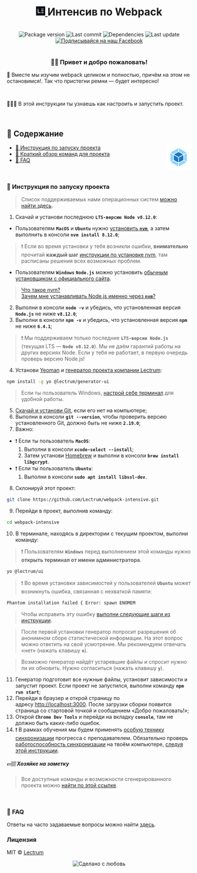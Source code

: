<h1 align="center">
    <a href="https://lectrum.io" target="_blank" rel="noopener noreferrer">
        <img src="./static/favicon/favicon-woodsmoke.svg" alt="Lectrum favicon" width="25" />
    </a>
    Интенсив по Webpack
</h1>
<br>

<div align="center">
    <!-- Package version -->
    <img src="https://img.shields.io/github/package-json/v/lectrum/webpack-intensive.svg?longCache=true&style=flat-square"
        alt="Package version" />
    <!-- Last commit -->
    <img src="https://img.shields.io/github/last-commit/lectrum/webpack-intensive.svg?longCache=true&style=flat-square" alt="Last commit"
    />
    <!-- Dependencies -->
    <img src="https://img.shields.io/badge/dependencies-up%20to%20date-brightgreen.svg?longCache=true&style=flat-square" alt="Dependencies"
    />
    <!-- Contributors welcome -->
    <img src="https://img.shields.io/badge/contributions-welcome-orange.svg?longCache=true&style=flat-square" alt="Last update"
    />
</div>
<div align="center">
    <!-- Наш Facebook -->
    <a href="https://www.facebook.com/lectrum">
        <img src="https://img.shields.io/badge/%D0%9F%D0%BE%D0%B4%D0%BF%D0%B8%D1%81%D1%8B%D0%B2%D0%B0%D0%B9%D1%81%D1%8F%20%D0%BD%D0%B0%20%D0%BD%D0%B0%D1%88-Facebook-blue.svg?longCache=true&style=for-the-badge&link=https://www.facebook.com/lectrum"
            alt="Подписывайся на наш Facebook" />
    </a>
</div>
<br>

<h3 align="center">
    👋🏼 Привет и добро пожаловать!
</h3>
<p>
    📸 Вместе мы изучим webpack целиком и полностью, причём на этом не остановимся!. Так что пристегни ремни — будет интересно!
</p>
<br>
<p>
    👨🏼‍🔬 В этой инструкции ты узнаешь как настроить и запустить проект.
</p>
<br>

## 📜 Содержание

<img align="right" width="70" src="./static/logos/webpack.png">

-   [🚀 Инструкция по запуску проекта](#-Инструкция-по-запуску-проекта)
-   [🤖 Краткий обзор команд для проекта](#-Краткий-обзор-команд-для-проекта)
-   [🤔 FAQ](#-faq)
<br>

### 🚀 Инструкция по запуску проекта

> Список поддерживаемых нами операционных систем [можно найти здесь](https://github.com/Lectrum/FAQ#%D0%9A%D0%B0%D0%BA%D0%B8%D0%B5-%D0%BE%D0%BF%D0%B5%D1%80%D0%B0%D1%86%D0%B8%D0%BE%D0%BD%D0%BD%D1%8B%D0%B5-%D1%81%D0%B8%D1%81%D1%82%D0%B5%D0%BC%D1%8B-%D0%BF%D0%BE%D0%B4%D0%B4%D0%B5%D1%80%D0%B6%D0%B8%D0%B2%D0%B0%D1%8E%D1%82%D1%81%D1%8F-%D0%BE%D0%B1%D1%83%D1%87%D0%B0%D1%8E%D1%89%D0%B8%D0%BC%D0%B8-%D0%BF%D1%80%D0%BE%D0%B5%D0%BA%D1%82%D0%B0%D0%BC%D0%B8-%D0%BA%D0%BE%D0%BC%D0%BF%D0%B0%D0%BD%D0%B8%D0%B8-lectrum).

1. Скачай и установи последнюю **`LTS-версию Node v8.12.0`**:
+ Пользователям **`MacOS`** и **`Ubuntu`** нужно [установить **`nvm`**](https://github.com/creationix/nvm#installation), а затем выполнить в консоли **`nvm install 8.12.0`**\;
> ❗️ Если во время установки у тебя возникли ошибки, **внимательно** прочитай **каждый шаг** [инструкции по установке nvm](https://github.com/creationix/nvm#installation), там расписаны решения всех возможных проблем.
+ Пользователям **`Windows`** **`Node.js`** можно установить [обычным установщиком с официального сайта](https://nodejs.org/en/).
> [Что такое nvm?](https://github.com/Lectrum/FAQ#%D0%A7%D1%82%D0%BE-%D1%82%D0%B0%D0%BA%D0%BE%D0%B5-nvm)\
[Зачем мне устанавливать Node.js именно через **`nvm`**?](https://github.com/Lectrum/FAQ#%D0%97%D0%B0%D1%87%D0%B5%D0%BC-%D0%BC%D0%BD%D0%B5-%D1%83%D1%81%D1%82%D0%B0%D0%BD%D0%B0%D0%B2%D0%BB%D0%B8%D0%B2%D0%B0%D1%82%D1%8C-nodejs-%D0%B8%D0%BC%D0%B5%D0%BD%D0%BD%D0%BE-%D1%87%D0%B5%D1%80%D0%B5%D0%B7-nvm)
2. Выполни в консоли **`node -v`** и убедись, что установленная версия **`Node.js`** не ниже **`v8.12.0`**;
3. Выполни в консоли **`npm -v`** и убедись, что установленная версия **`npm`** не ниже **`6.4.1`**;
> ❗️ Мы поддерживаем только последние **`LTS-версии Node.js`** (текущая LTS — **`Node v8.12.0`**). Мы не даём гарантий работы на других версиях Node. Если у тебя не работает, в первую очередь проверь версию Node.js!
4. Установи [Yeoman](https://github.com/Lectrum/FAQ#%D0%A7%D1%82%D0%BE-%D1%82%D0%B0%D0%BA%D0%BE%D0%B5-yeoman) и
[генератор проекта компании Lectrum](https://github.com/Lectrum/generator-ui):

```bash
npm install -g yo @lectrum/generator-ui
```

> Если ты пользователь Windows, [настрой себе терминал](https://github.com/Lectrum/FAQ#%D0%AF-%D0%BF%D0%BE%D0%BB%D1%8C%D0%B7%D0%BE%D0%B2%D0%B0%D1%82%D0%B5%D0%BB%D1%8C-windows-%D0%9A%D0%B0%D0%BA-%D0%BD%D0%B0%D1%81%D1%82%D1%80%D0%BE%D0%B8%D1%82%D1%8C-%D1%82%D0%B5%D1%80%D0%BC%D0%B8%D0%BD%D0%B0%D0%BB-%D0%B4%D0%BB%D1%8F-%D1%83%D0%B4%D0%BE%D0%B1%D0%BD%D0%BE%D0%B9-%D1%80%D0%B0%D0%B1%D0%BE%D1%82%D1%8B)
для удобной работы.

5. [Скачай и установи Git](https://git-scm.com/downloads), если его нет на компьютере;
6. Выполни в консоли **`git --version`**, чтобы проверить версию установленного Git, должно быть не ниже **`2.19.0`**;
7. Важно:
+ ❗️ Если ты пользователь **`MacOS`**:
    1. Выполни в консоли **`xcode-select --install`**;
    2. Затем установи [Homebrew](https://brew.sh/) и выполни в консоли **`brew install libgcrypt`**.
+ ❗️ Если ты пользователь **`Ubuntu`**:
    1. Выполни в консоли **`sudo apt install libssl-dev`**.
8. Склонируй этот проект:

```bash
git clone https://github.com/Lectrum/webpack-intensive.git
```

9. Перейди в проект, выполнив команду:

```bash
cd webpack-intensive
```

10. В терминале, находясь в директории с текущим проектом, выполни команду:

> ❗️ Пользователям **`Windows`** перед выполнением этой команды нужно **открыть терминал от имени администратора**.

```bash
yo @lectrum/ui
```
> ❗️ Во время установки зависимостей у пользователей **`Ubuntu`** может возникнуть ошибка, связанная с нехваткой памяти:

```bash
Phantom installation failed { Error: spawn ENOMEM
```

> Чтобы исправить эту ошибку [выполни следующие шаги из инструкции](https://github.com/Lectrum/FAQ#%D0%9A%D0%B0%D0%BA-%D0%B8%D1%81%D0%BF%D1%80%D0%B0%D0%B2%D0%B8%D1%82%D1%8C-%D0%BE%D1%88%D0%B8%D0%B1%D0%BA%D1%83-%D1%81%D0%B2%D1%8F%D0%B7%D0%B0%D0%BD%D0%BD%D1%83%D1%8E-%D1%81-%D0%BD%D0%B5%D1%85%D0%B2%D0%B0%D1%82%D0%BA%D0%BE%D0%B9-%D0%BF%D0%B0%D0%BC%D1%8F%D1%82%D0%B8-%D0%BF%D1%80%D0%B8-%D1%83%D1%81%D1%82%D0%B0%D0%BD%D0%BE%D0%B2%D0%BA%D0%B5-phantomjs-%D0%B4%D0%BB%D1%8F-%D0%BF%D0%BE%D0%BB%D1%8C%D0%B7%D0%BE%D0%B2%D0%B0%D1%82%D0%B5%D0%BB%D0%B5%D0%B9-ubuntu).

> После первой установки генератор попросит разрешения об анонимном сборе статистической информации. На этот вопрос можно ответить на своё усмотрение. Мы рекомендуем отвечать «нет» (нажать клавишу **`n`**).

> Возможно генератор найдёт устаревшие файлы и спросит нужно ли их обновить. Нужно согласиться (нажать клавишу **`y`**).

11. Генератор подготовит все нужные файлы, установит зависимости и запустит проект. Если проект не запустился, выполни
команду **`npm run start`**;
12. Перейди в браузер и открой страницу по адресу [http://localhost:3000](http://localhost:3000/). После загрузки сборки
появится страница со стартовой точкой и сообщением «Добро пожаловать!»;
13. Открой **`Chrome Dev Tools`** и перейди на вкладку **`console`**, там не должно быть каких-либо ошибок.
14. ❗️ В рамках обучения мы будем применять [особую технику синхронизации](https://github.com/Lectrum/FAQ#%D0%A7%D1%82%D0%BE-%D1%82%D0%B0%D0%BA%D0%BE%D0%B5-%D1%81%D0%B8%D0%BD%D1%85%D1%80%D0%BE%D0%BD%D0%B8%D0%B7%D0%B0%D1%86%D0%B8%D1%8F-%D0%BA%D0%BE%D1%82%D0%BE%D1%80%D1%83%D1%8E-%D0%BC%D1%8B-%D0%B1%D1%83%D0%B4%D0%B5%D0%BC-%D0%B8%D1%81%D0%BF%D0%BE%D0%BB%D1%8C%D0%B7%D0%BE%D0%B2%D0%B0%D1%82%D1%8C-%D0%B2-%D1%80%D0%B0%D0%BC%D0%BA%D0%B0%D1%85-%D0%BE%D0%B1%D1%83%D1%87%D0%B5%D0%BD%D0%B8%D1%8F-%D0%98-%D0%B7%D0%B0%D1%87%D0%B5%D0%BC-%D0%BE%D0%BD%D0%B0) прогресса с преподавателем. Обязательно проверь [работоспособность синхронизации](https://github.com/Lectrum/FAQ#%D0%9A%D0%B0%D0%BA-%D1%80%D0%B0%D0%B1%D0%BE%D1%82%D0%B0%D0%B5%D1%82-%D1%81%D0%B8%D0%BD%D1%85%D1%80%D0%BE%D0%BD%D0%B8%D0%B7%D0%B0%D1%86%D0%B8%D1%8F) на твоём компьютере, [следуя этой инструкции](https://github.com/Lectrum/FAQ#%D0%9A%D0%B0%D0%BA-%D0%BF%D1%80%D0%BE%D0%B2%D0%B5%D1%80%D0%B8%D1%82%D1%8C-%D1%87%D1%82%D0%BE-%D1%81%D0%B8%D0%BD%D1%85%D1%80%D0%BE%D0%BD%D0%B8%D0%B7%D0%B0%D1%86%D0%B8%D1%8F-%D1%80%D0%B0%D0%B1%D0%BE%D1%82%D0%B0%D0%B5%D1%82).


##### 👉🏼 Хозяйке на заметку
> Все доступные команды и возможности сгенерированного проекта можно [найти по этой ссылке](https://github.com/Lectrum/generator-ui#-%D0%9A%D1%80%D0%B0%D1%82%D0%BA%D0%B8%D0%B9-%D0%BE%D0%B1%D0%B7%D0%BE%D1%80-%D0%BA%D0%BE%D0%BC%D0%B0%D0%BD%D0%B4-%D0%B4%D0%BB%D1%8F-%D1%81%D0%B3%D0%B5%D0%BD%D0%B5%D1%80%D0%B8%D1%80%D0%BE%D0%B2%D0%B0%D0%BD%D0%BD%D0%BE%D0%B3%D0%BE-%D0%BF%D1%80%D0%BE%D0%B5%D0%BA%D1%82%D0%B0).
<br>

### 🤔 FAQ

Ответы на часто задаваемые вопросы можно найти [здесь](https://github.com/Lectrum/FAQ#-faq).
<br>

### Лицензия

MIT © [Lectrum](https://lectrum.io)

<div align="center">
  <!-- Сделано с любовь -->
    <img src="https://img.shields.io/badge/%D0%A1%D0%B4%D0%B5%D0%BB%D0%B0%D0%BD%D0%BE%20%D1%81-%F0%9F%96%A4-red.svg?longCache=true&style=for-the-badge&colorA=000&colorB=fedcba"
      alt="Сделано с любовь" />
</div>

